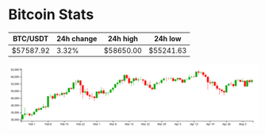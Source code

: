 # Bitcoin Stats

BTC/USDT|24h change|24h high|24h low|
|---|---|---|---|
|$57587.92|3.32%|$58650.00|$55241.63|

<img src="./chart.svg">
